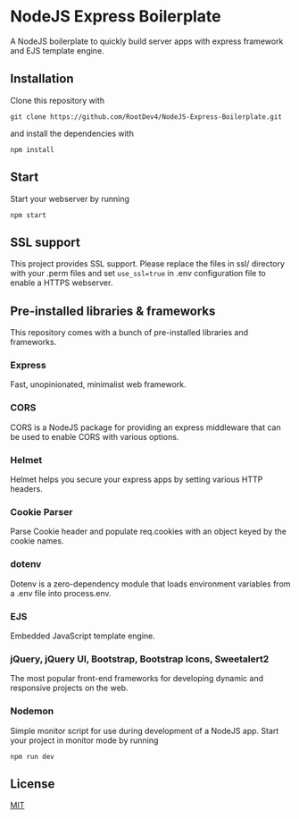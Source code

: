 # NodeJS Express Boilerplate
A NodeJS boilerplate to quickly build server apps with express framework and EJS template engine.

## Installation
Clone this repository with
```
git clone https://github.com/RootDev4/NodeJS-Express-Boilerplate.git
```
and install the dependencies with
```
npm install
```
## Start
Start your webserver by running
```
npm start
```

## SSL support
This project provides SSL support. Please replace the files in ssl/ directory with your .perm files and set `use_ssl=true` in .env configuration file to enable a HTTPS webserver.

## Pre-installed libraries & frameworks
This repository comes with a bunch of pre-installed libraries and frameworks.

### Express
Fast, unopinionated, minimalist web framework.

### CORS
CORS is a NodeJS package for providing an express middleware that can be used to enable CORS with various options.

### Helmet
Helmet helps you secure your express apps by setting various HTTP headers.

### Cookie Parser
Parse Cookie header and populate req.cookies with an object keyed by the cookie names.

### dotenv
Dotenv is a zero-dependency module that loads environment variables from a .env file into process.env.

### EJS
Embedded JavaScript template engine.

### jQuery, jQuery UI, Bootstrap, Bootstrap Icons, Sweetalert2
The most popular front-end frameworks for developing dynamic and responsive projects on the web.

### Nodemon
Simple monitor script for use during development of a NodeJS app.
Start your project in monitor mode by running
```
npm run dev
```

## License
[MIT](LICENSE)